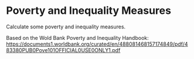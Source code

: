 # Poverty and Inequality Measures

Calculate some poverty and inequality measures. 

Based on the Wold Bank Poverty and Inequality Handbook: https://documents1.worldbank.org/curated/en/488081468157174849/pdf/483380PUB0Pove101OFFICIAL0USE0ONLY1.pdf
